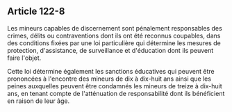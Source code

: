 Article 122-8
----
Les mineurs capables de discernement sont pénalement responsables des crimes,
délits ou contraventions dont ils ont été reconnus coupables, dans des
conditions fixées par une loi particulière qui détermine les mesures de
protection, d'assistance, de surveillance et d'éducation dont ils peuvent faire
l'objet.

Cette loi détermine également les sanctions éducatives qui peuvent être
prononcées à l'encontre des mineurs de dix à dix-huit ans ainsi que les peines
auxquelles peuvent être condamnés les mineurs de treize à dix-huit ans, en
tenant compte de l'atténuation de responsabilité dont ils bénéficient en raison
de leur âge.
